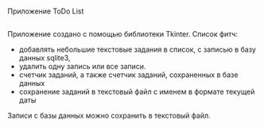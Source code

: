 ###
Приложение ToDo List

##
Приложение создано с помощью библиотеки Tkinter.
Список фитч:
- добавлять небольшие текстовые задания в список, с записью в базу данных sqlite3, 
- удалить одну запись или все записи.
- счетчик заданий, а также счетчик заданий, сохраненных в базе данных
- сохранение заданий в текстовый файл с именем в формате текущей даты


Записи с базы данных можно сохранить в текстовый файл.

